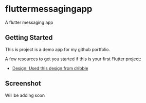 # fluttermessagingapp

A flutter messaging app

## Getting Started

This is project is a demo app for my github portfolio.

A few resources to get you started if this is your first Flutter project:

- [Design: Used this design from dribble](https://dribbble.com/shots/6428387-Messenger-Mobile-Concept)

## Screenshot

Will be adding soon
